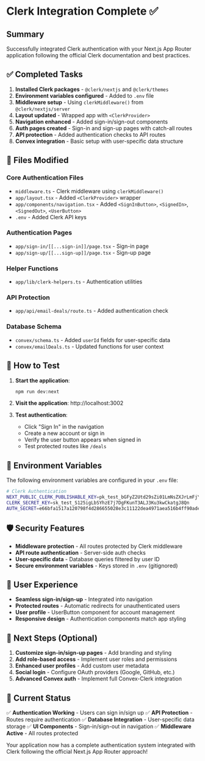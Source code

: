 # Clerk Integration Complete ✅

## Summary

Successfully integrated Clerk authentication with your Next.js App Router application following the official Clerk documentation and best practices.

## ✅ Completed Tasks

1. **Installed Clerk packages** - `@clerk/nextjs` and `@clerk/themes`
2. **Environment variables configured** - Added to `.env` file
3. **Middleware setup** - Using `clerkMiddleware()` from `@clerk/nextjs/server`
4. **Layout updated** - Wrapped app with `<ClerkProvider>`
5. **Navigation enhanced** - Added sign-in/sign-out components
6. **Auth pages created** - Sign-in and sign-up pages with catch-all routes
7. **API protection** - Added authentication checks to API routes
8. **Convex integration** - Basic setup with user-specific data structure

## 🔧 Files Modified

### Core Authentication Files
- `middleware.ts` - Clerk middleware using `clerkMiddleware()`
- `app/layout.tsx` - Added `<ClerkProvider>` wrapper
- `app/components/navigation.tsx` - Added `<SignInButton>`, `<SignedIn>`, `<SignedOut>`, `<UserButton>`
- `.env` - Added Clerk API keys

### Authentication Pages
- `app/sign-in/[[...sign-in]]/page.tsx` - Sign-in page
- `app/sign-up/[[...sign-up]]/page.tsx` - Sign-up page

### Helper Functions
- `app/lib/clerk-helpers.ts` - Authentication utilities

### API Protection
- `app/api/email-deals/route.ts` - Added authentication check

### Database Schema
- `convex/schema.ts` - Added `userId` fields for user-specific data
- `convex/emailDeals.ts` - Updated functions for user context

## 🚀 How to Test

1. **Start the application**:
   ```bash
   npm run dev:next
   ```

2. **Visit the application**: http://localhost:3002

3. **Test authentication**:
   - Click "Sign In" in the navigation
   - Create a new account or sign in
   - Verify the user button appears when signed in
   - Test protected routes like `/deals`

## 🔐 Environment Variables

The following environment variables are configured in your `.env` file:

```bash
# Clerk Authentication
NEXT_PUBLIC_CLERK_PUBLISHABLE_KEY=pk_test_bGFyZ2Utd29sZi01LmNsZXJrLmFjY291bnRzLmRldiQ
CLERK_SECRET_KEY=sk_test_S125igLbSYhzE7j7DgFKunT3ALJ3Ku3kwCkatgJ8Qn
AUTH_SECRET=e66bfa1517a120798f4d286655028e3c11122dea4971aea516b4ff90ade2e519
```

## 🛡️ Security Features

- **Middleware protection** - All routes protected by Clerk middleware
- **API route authentication** - Server-side auth checks
- **User-specific data** - Database queries filtered by user ID
- **Secure environment variables** - Keys stored in `.env` (gitignored)

## 📱 User Experience

- **Seamless sign-in/sign-up** - Integrated into navigation
- **Protected routes** - Automatic redirects for unauthenticated users
- **User profile** - UserButton component for account management
- **Responsive design** - Authentication components match app styling

## 🔄 Next Steps (Optional)

1. **Customize sign-in/sign-up pages** - Add branding and styling
2. **Add role-based access** - Implement user roles and permissions
3. **Enhanced user profiles** - Add custom user metadata
4. **Social login** - Configure OAuth providers (Google, GitHub, etc.)
5. **Advanced Convex auth** - Implement full Convex-Clerk integration

## 🎯 Current Status

✅ **Authentication Working** - Users can sign in/sign up
✅ **API Protection** - Routes require authentication
✅ **Database Integration** - User-specific data storage
✅ **UI Components** - Sign-in/sign-out in navigation
✅ **Middleware Active** - All routes protected

Your application now has a complete authentication system integrated with Clerk following the official Next.js App Router approach!
